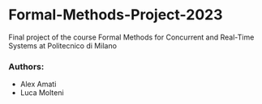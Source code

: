 # Formal-Methods-Project-2023

Final project of the course Formal Methods for Concurrent and Real-Time Systems at Politecnico di Milano

### Authors: 
- Alex Amati
- Luca Molteni
